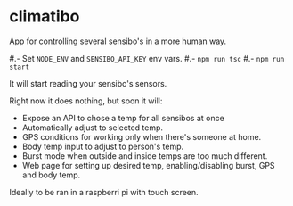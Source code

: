 # climatibo
App for controlling several sensibo's in a more human way.

#.- Set `NODE_ENV` and `SENSIBO_API_KEY` env vars.
#.- `npm run tsc`
#.- `npm run start`

It will start reading your sensibo's sensors.

Right now it does nothing, but soon it will:

- Expose an API to chose a temp for all sensibos at once
- Automatically adjust to selected temp.
- GPS conditions for working only when there's someone at home.
- Body temp input to adjust to person's temp.
- Burst mode when outside and inside temps are too much different.
- Web page for setting up desired temp, enabling/disabling burst, GPS and body temp.

Ideally to be ran in a raspberri pi with touch screen.
